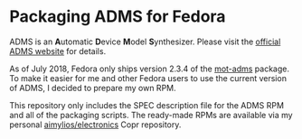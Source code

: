 # Packaging ADMS for Fedora

ADMS is an **A**utomatic **D**evice **M**odel **S**ynthesizer. Please visit the [official ADMS website](https://sourceforge.net/projects/mot-adms/) for details.

As of July 2018, Fedora only ships version 2.3.4 of the [mot-adms](https://src.fedoraproject.org/rpms/mot-adms) package. To make it easier for me and other Fedora users to use the current version of ADMS, I decided to prepare my own RPM.

This repository only includes the SPEC description file for the ADMS RPM and all of the packaging scripts. The ready-made RPMs are available via my personal [aimylios/electronics](https://copr.fedorainfracloud.org/coprs/aimylios/electronics/) Copr repository.
